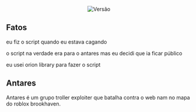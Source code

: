 
<p align="center">
    <img alt="Versão" src="https://img.shields.io/badge/Antares_Hub-V0.6.0-white">
  </a>
</p>

## Fatos

eu fiz o script quando eu estava cagando

o script na verdade era para o antares mas eu decidi que ia ficar público

eu usei orion library para fazer o script 

## Antares
Antares é um grupo troller exploiter que batalha contra o web nam no mapa do roblox brookhaven.
